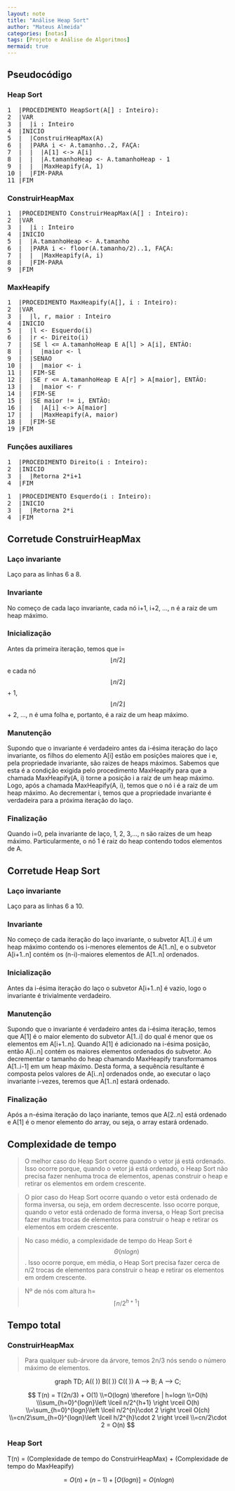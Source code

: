 ```yaml
---
layout: note
title: "Análise Heap Sort"
author: "Mateus Almeida"
categories: [notas]
tags: [Projeto e Análise de Algoritmos]
mermaid: true
---
```


## Pseudocódigo

### Heap Sort
<pre class="responsive-latex">
1  |PROCEDIMENTO HeapSort(A[] : Inteiro):
2  |VAR
3  |  |i : Inteiro
4  |INICIO
5  |  |ConstruirHeapMax(A)
6  |  |PARA i <- A.tamanho..2, FAÇA:
7  |  |  |A[1] <-> A[i]
8  |  |  |A.tamanhoHeap <- A.tamanhoHeap - 1
9  |  |  |MaxHeapify(A, 1) 
10 |  |FIM-PARA
11 |FIM
</pre>

### ConstruirHeapMax
<pre class="responsive-latex">
1  |PROCEDIMENTO ConstruirHeapMax(A[] : Inteiro):
2  |VAR
3  |  |i : Inteiro
4  |INICIO
5  |  |A.tamanhoHeap <- A.tamanho
6  |  |PARA i <- floor(A.tamanho/2)..1, FAÇA:
7  |  |  |MaxHeapify(A, i) 
8  |  |FIM-PARA
9  |FIM
</pre>

### MaxHeapify
<pre class="responsive-latex">
1  |PROCEDIMENTO MaxHeapify(A[], i : Inteiro):
2  |VAR
3  |  |l, r, maior : Inteiro
4  |INICIO
5  |  |l <- Esquerdo(i)
6  |  |r <- Direito(i)
7  |  |SE l <= A.tamanhoHeap E A[l] > A[i], ENTÃO:
8  |  |  |maior <- l
9  |  |SENAO
10 |  |  |maior <- i
11 |  |FIM-SE
12 |  |SE r <= A.tamanhoHeap E A[r] > A[maior], ENTÃO:
13 |  |  |maior <- r
14 |  |FIM-SE
15 |  |SE maior != i, ENTÃO:
16 |  |  |A[i] <-> A[maior]
17 |  |  |MaxHeapify(A, maior)
18 |  |FIM-SE
19 |FIM
</pre>

### Funções auxiliares
<pre class="responsive-latex">
1  |PROCEDIMENTO Direito(i : Inteiro):
2  |INICIO
3  |  |Retorna 2*i+1
4  |FIM
</pre>

<pre class="responsive-latex">
1  |PROCEDIMENTO Esquerdo(i : Inteiro):
2  |INICIO
3  |  |Retorna 2*i
4  |FIM
</pre>

## Corretude ConstruirHeapMax

### Laço invariante
Laço para as linhas 6 a 8.

### Invariante
No começo de cada laço invariante, cada nó i+1, i+2, ..., n é a raiz de um heap máximo.

### Inicialização
Antes da primeira iteração, temos que i=$$\left \lfloor n/2 \right \rfloor$$ e cada nó $$\left \lfloor n/2 \right \rfloor$$ + 1, $$\left \lfloor n/2 \right \rfloor$$ + 2, ..., n é uma folha e, portanto, é a raiz de um heap máximo. 

### Manutenção
Supondo que o invariante é verdadeiro antes da i-ésima iteração do laço invariante, os filhos do elemento A[i] estão em posições maiores que i e, pela propriedade invariante, são raizes de heaps máximos. Sabemos que esta é a condição exigida pelo procedimento MaxHeapify para que a chamada MaxHeapify(A, i) torne a posição i a raiz de um heap máximo. Logo, após a chamada MaxHeapify(A, i), temos que o nó i é a raiz de um heap máximo. Ao decrementar i, temos que a propriedade invariante é verdadeira para a próxima iteração do laço.

### Finalização
Quando i=0, pela invariante de laço, 1, 2, 3,..., n são raizes de um heap máximo. Particularmente, o nó 1 é raiz do heap contendo todos elementos de A.

## Corretude Heap Sort

### Laço invariante
Laço para as linhas 6 a 10.

### Invariante
No começo de cada iteração do laço invariante, o subvetor A[1..i] é um heap máximo contendo os i-menores elementos de A[1..n], e o subvetor A[i+1..n] contém os (n-i)-maiores elementos de A[1..n] ordenados. 

### Inicialização
Antes da i-ésima iteração do laço o subvetor A[i+1..n] é vazio, logo o invariante é trivialmente verdadeiro.

### Manutenção
Supondo que o invariante é verdadeiro antes da i-ésima iteração, temos que A[1] é o maior elemento do subvetor A[1..i] do qual é menor que os elementos em A[i+1..n]. Quando A[1] é adicionado na i-ésima posição, então A[i..n] contém os maiores elementos ordenados do subvetor. Ao decrementar o tamanho do heap chamando MaxHeapify transformamos A[1..i-1] em um heap máximo. Desta forma, a sequência resultante é composta pelos valores de A[i..n] ordenados onde, ao executar o laço invariante i-vezes, teremos que A[1..n] estará ordenado. 

### Finalização
Após a n-ésima iteração do laço inariante, temos que A[2..n] está ordenado e A[1] é o menor elemento do array, ou seja, o array estará ordenado.

## Complexidade de tempo
>O melhor caso do Heap Sort ocorre quando o vetor já está ordenado. Isso ocorre porque, quando o vetor já está ordenado, o Heap Sort não precisa fazer nenhuma troca de elementos, apenas construir o heap e retirar os elementos em ordem crescente.

>O pior caso do Heap Sort ocorre quando o vetor está ordenado de forma inversa, ou seja, em ordem decrescente. Isso ocorre porque, quando o vetor está ordenado de forma inversa, o Heap Sort precisa fazer muitas trocas de elementos para construir o heap e retirar os elementos em ordem crescente.

>No caso médio, a complexidade de tempo do Heap Sort é $$\Theta(n log n)$$. Isso ocorre porque, em média, o Heap Sort precisa fazer cerca de n/2 trocas de elementos para construir o heap e retirar os elementos em ordem crescente.

>Nº de nós com altura h=$$\left \lceil n/2^{h+1} \right \rceil$$

## Tempo total

### ConstruirHeapMax
> Para qualquer sub-árvore da árvore, temos 2n/3 nós sendo o número máximo de elementos.

<center>
<div class="mermaid">
  graph TD;
    A((&nbsp;))
    B((&nbsp;))
    C((&nbsp;))
    A --> B;
    A --> C;
</div>
</center>

$$
T(n) = T(2n/3) + O(1)
\\=O(logn) \therefore | h=logn
\\=O(h)
\\\sum_{h=0}^{logn}\left \lceil n/2^{h+1} \right \rceil O(h)
\\=\sum_{h=0}^{logn}\left \lceil n/2^{n}\cdot 2 \right \rceil O(ch)
\\=cn/2\sum_{h=0}^{logn}\left \lceil h/2^{h}\cdot 2 \right \rceil
\\=cn/2\cdot 2 = O(n)
$$

### Heap Sort

T(n) = (Complexidade de tempo do ConstruirHeapMax) + (Complexidade de tempo do MaxHeapify)

$$	   
=O(n) + (n-1) + \left [ O(logn) \right ] = O(nlogn)
$$
